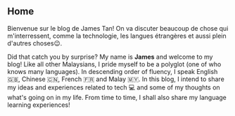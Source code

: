 ## Home
Bienvenue sur le blog de James Tan! On va discuter beaucoup de chose qui m'interressent, comme la technologie, les langues étrangères et aussi plein d'autres choses😉.

Did that catch you by surprise? My name is **James** and welcome to my blog! Like all other Malaysians, I pride myself to be a polyglot (one of who knows many languages). In descending order of fluency, I speak English 🇬🇧, Chinese 🇨🇳, French 🇫🇷 and Malay 🇲🇾. In this blog, I intend to share my ideas and experiences related to tech 💻 and some of my thoughts on what's going on in my life. From time to time, I shall also share my language learning experiences!